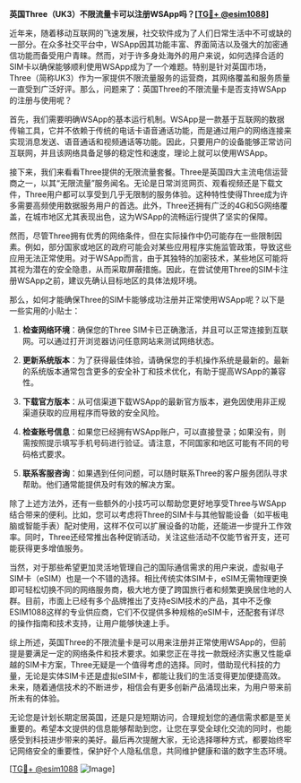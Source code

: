 **英国Three（UK3）不限流量卡可以注册WSApp吗？[[TG💪+ @esim1088](https://t.me/s/esim1088)]**

近年来，随着移动互联网的飞速发展，社交软件成为了人们日常生活中不可或缺的一部分。在众多社交平台中，WSApp因其功能丰富、界面简洁以及强大的加密通信功能而备受用户青睐。然而，对于许多身处海外的用户来说，如何选择合适的SIM卡以确保能够顺利使用WSApp成为了一个难题。特别是针对英国市场，Three（简称UK3）作为一家提供不限流量服务的运营商，其网络覆盖和服务质量一直受到广泛好评。那么，问题来了：英国Three的不限流量卡是否支持WSApp的注册与使用呢？

首先，我们需要明确WSApp的基本运行机制。WSApp是一款基于互联网的数据传输工具，它并不依赖于传统的电话卡语音通话功能，而是通过用户的网络连接来实现消息发送、语音通话和视频通话等功能。因此，只要用户的设备能够正常访问互联网，并且该网络具备足够的稳定性和速度，理论上就可以使用WSApp。

接下来，我们来看看Three提供的无限流量套餐。Three是英国四大主流电信运营商之一，以其“无限流量”服务闻名。无论是日常浏览网页、观看视频还是下载文件，Three用户都可以享受到几乎无限制的服务体验。这种特性使得Three成为许多需要高频使用数据服务用户的首选。此外，Three还拥有广泛的4G和5G网络覆盖，在城市地区尤其表现出色，这为WSApp的流畅运行提供了坚实的保障。

然而，尽管Three拥有优秀的网络条件，但在实际操作中仍可能存在一些限制因素。例如，部分国家或地区的政府可能会对某些应用程序实施监管政策，导致这些应用无法正常使用。对于WSApp而言，由于其独特的加密技术，某些地区可能将其视为潜在的安全隐患，从而采取屏蔽措施。因此，在尝试使用Three的SIM卡注册WSApp之前，建议先确认目标地区的具体法规环境。

那么，如何才能确保Three的SIM卡能够成功注册并正常使用WSApp呢？以下是一些实用的小贴士：

1. **检查网络环境**：确保您的Three SIM卡已正确激活，并且可以正常连接到互联网。可以通过打开浏览器访问任意网站来测试网络状态。
   
2. **更新系统版本**：为了获得最佳体验，请确保您的手机操作系统是最新的。最新的系统版本通常包含更多的安全补丁和技术优化，有助于提高WSApp的兼容性。

3. **下载官方版本**：从可信渠道下载WSApp的最新官方版本，避免因使用非正规渠道获取的应用程序而导致的安全风险。

4. **检查账号信息**：如果您已经拥有WSApp账户，可以直接登录；如果没有，则需按照提示填写手机号码进行验证。请注意，不同国家和地区可能有不同的号码格式要求。

5. **联系客服咨询**：如果遇到任何问题，可以随时联系Three的客户服务团队寻求帮助。他们通常能提供及时有效的解决方案。

除了上述方法外，还有一些额外的小技巧可以帮助您更好地享受Three与WSApp结合带来的便利。比如，您可以考虑将Three的SIM卡与其他智能设备（如平板电脑或智能手表）配对使用，这样不仅可以扩展设备的功能，还能进一步提升工作效率。同时，Three还经常推出各种促销活动，关注这些活动不仅能节省开支，还可能获得更多增值服务。

当然，对于那些希望更加灵活地管理自己的国际通信需求的用户来说，虚拟电子SIM卡（eSIM）也是一个不错的选择。相比传统实体SIM卡，eSIM无需物理更换即可轻松切换不同的网络服务商，极大地方便了跨国旅行者和频繁更换居住地的人群。目前，市面上已经有多个品牌推出了支持eSIM技术的产品，其中不乏像ESIM1088这样的专业供应商，它们不仅提供多种规格的eSIM卡，还配套有详尽的操作指南和技术支持，让用户能够快速上手。

综上所述，英国Three的不限流量卡是可以用来注册并正常使用WSApp的，但前提是要满足一定的网络条件和技术要求。如果您正在寻找一款既经济实惠又性能卓越的SIM卡方案，Three无疑是一个值得考虑的选择。同时，借助现代科技的力量，无论是实体SIM卡还是虚拟eSIM卡，都能让我们的生活变得更加便捷高效。未来，随着通信技术的不断进步，相信会有更多创新产品涌现出来，为用户带来前所未有的体验。

无论您是计划长期定居英国，还是只是短期访问，合理规划您的通信需求都是至关重要的。希望本文提供的信息能够帮助到您，让您在享受全球化交流的同时，也能感受到科技进步带来的美好。最后再次提醒大家，无论选择哪种方式，都要始终牢记网络安全的重要性，保护好个人隐私信息，共同维护健康和谐的数字生态环境。

[[TG💪+ @esim1088](https://t.me/s/esim1088) ![Image](https://i.postimg.cc/4NQfJmqS/Snipaste-2025-05-13-00-14-12.png)]